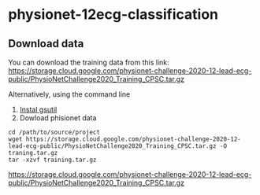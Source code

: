 # physionet-12ecg-classification


## Download data
You can download the training data from this link: 
https://storage.cloud.google.com/physionet-challenge-2020-12-lead-ecg-public/PhysioNetChallenge2020_Training_CPSC.tar.gz

Alternatively, using the command line
1. [Instal gsutil](https://cloud.google.com/storage/docs/gsutil_install)
2. Dowload phisionet data
```
cd /path/to/source/project
wget https://storage.cloud.google.com/physionet-challenge-2020-12-lead-ecg-public/PhysioNetChallenge2020_Training_CPSC.tar.gz -O traning.tar.gz
tar -xzvf training.tar.gz
```

https://storage.cloud.google.com/physionet-challenge-2020-12-lead-ecg-public/PhysioNetChallenge2020_Training_CPSC.tar.gz